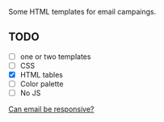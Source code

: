 Some HTML templates for email campaings.
## TODO
- [ ] one or two templates
- [ ] CSS
- [x] HTML tables
- [ ] Color palette
- [ ] No JS

[Can email be responsive?](https://alistapart.com/article/can-email-be-responsive/)
